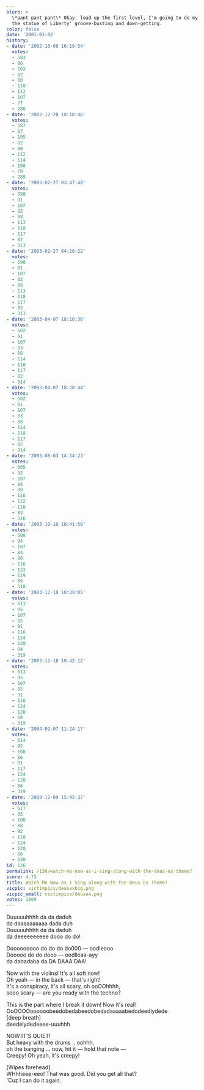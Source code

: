 ```yaml
---
blurb: >
  \*pant pant pant\* Okay, load up the first level, I'm going to do my 'sneaking through
  the statue of Liberty' groove-busting and down-getting.
color: false
date: '2001-03-02'
history:
- date: '2002-10-08 16:19:54'
  votes:
  - 583
  - 86
  - 103
  - 82
  - 80
  - 110
  - 112
  - 107
  - 77
  - 286
- date: '2002-12-28 10:10:46'
  votes:
  - 587
  - 87
  - 105
  - 82
  - 80
  - 112
  - 114
  - 108
  - 78
  - 289
- date: '2003-02-27 03:47:48'
  votes:
  - 598
  - 91
  - 107
  - 82
  - 88
  - 113
  - 118
  - 117
  - 82
  - 313
- date: '2003-02-27 04:20:22'
  votes:
  - 598
  - 91
  - 107
  - 82
  - 88
  - 113
  - 118
  - 117
  - 82
  - 313
- date: '2003-04-07 18:10:36'
  votes:
  - 602
  - 91
  - 107
  - 83
  - 88
  - 114
  - 118
  - 117
  - 82
  - 314
- date: '2003-04-07 18:20:44'
  votes:
  - 602
  - 91
  - 107
  - 83
  - 88
  - 114
  - 118
  - 117
  - 82
  - 314
- date: '2003-08-03 14:34:23'
  votes:
  - 605
  - 92
  - 107
  - 84
  - 89
  - 116
  - 122
  - 118
  - 83
  - 316
- date: '2003-10-10 10:41:50'
  votes:
  - 608
  - 94
  - 107
  - 84
  - 90
  - 116
  - 123
  - 119
  - 84
  - 318
- date: '2003-12-18 10:39:05'
  votes:
  - 613
  - 95
  - 107
  - 85
  - 91
  - 116
  - 124
  - 120
  - 84
  - 319
- date: '2003-12-18 10:42:12'
  votes:
  - 613
  - 95
  - 107
  - 85
  - 91
  - 116
  - 124
  - 120
  - 84
  - 319
- date: '2004-02-07 11:24:17'
  votes:
  - 614
  - 95
  - 108
  - 86
  - 91
  - 117
  - 124
  - 120
  - 86
  - 319
- date: '2009-12-09 15:45:37'
  votes:
  - 617
  - 95
  - 108
  - 88
  - 92
  - 118
  - 124
  - 120
  - 86
  - 330
id: 136
permalink: /136/watch-me-now-as-i-sing-along-with-the-deus-ex-theme/
score: 4.73
title: Watch Me Now as I Sing along with the Deus Ex Theme!
vicpic: victimpics/deusexbig.png
vicpic_small: victimpics/deusex.png
votes: 1809
---
```


Duuuuuhhhh da da daduh  
 da daaaaaaaaaa dada duh  
 Duuuuuhhhh da da daduh  
 da deeeeeeeeee dooo do do!

Dooooooooo do do do do000 — oodleooo  
 Dooooo do do dooo — oodlleaa-ayy  
 da dabadaba da DA DAAA DAA!

Now with the violins! It's all soft now!  
 Oh yeah — in the back — that's right!  
 It's a conspiracy, it's all scary, oh ooOOhhhh,  
 sooo scary — are you ready with the techno?

This is the part where I break it down! Now it's real!  
 OoOOOOoooooobeedobedabeedobedadaaaaabedodeedlydede  
 \[deep breath\]  
 deedelydedeeee-uuuhhh

NOW IT'S QUIET!  
 But heavy with the drums .. oohhh,  
 oh the banging ... now, hit it — hold that note —  
 Creepy! Oh yeah, it's creepy!

\[Wipes forehead\]  
 WHhheee-eeo! That was good. Did you get all that?  
 'Cuz I can do it again.